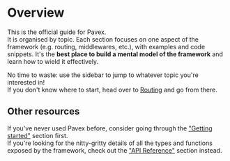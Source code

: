 # Overview

This is the official guide for Pavex.  
It is organised by topic. Each section focuses on one aspect of the framework
(e.g. routing, middlewares, etc.), with examples and code snippets.
It's the **best place to build a mental model of the framework** and learn how to wield it effectively.

No time to waste: use the sidebar to jump to whatever topic you're interested in!  
If you don't know where to start, head over to [Routing](routing/index.md) and go from there.

## Other resources

If you've never used Pavex before,
consider going through the ["Getting started"](../getting_started/index.md) section first.  
If you're looking for the nitty-gritty details of all the types and functions exposed by the framework,
check out the ["API Reference"](../api_reference/pavex/index.html) section instead.
